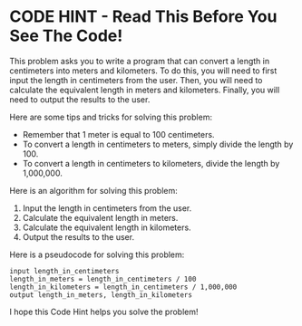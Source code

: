 # CODE HINT - Read This Before You See The Code!

This problem asks you to write a program that can convert a length in centimeters into meters and kilometers. To do this, you will need to first input the length in centimeters from the user. Then, you will need to calculate the equivalent length in meters and kilometers. Finally, you will need to output the results to the user.

Here are some tips and tricks for solving this problem:

* Remember that 1 meter is equal to 100 centimeters.
* To convert a length in centimeters to meters, simply divide the length by 100.
* To convert a length in centimeters to kilometers, divide the length by 1,000,000.

Here is an algorithm for solving this problem:

1. Input the length in centimeters from the user.
2. Calculate the equivalent length in meters.
3. Calculate the equivalent length in kilometers.
4. Output the results to the user.

Here is a pseudocode for solving this problem:

```
input length_in_centimeters
length_in_meters = length_in_centimeters / 100
length_in_kilometers = length_in_centimeters / 1,000,000
output length_in_meters, length_in_kilometers
```

I hope this Code Hint helps you solve the problem!
